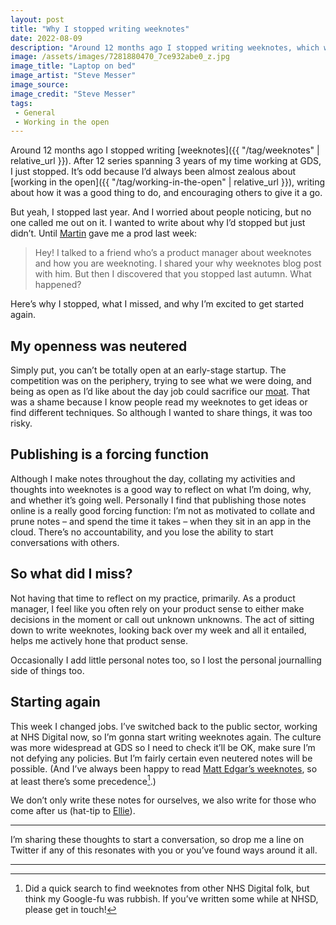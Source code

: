```yaml
---
layout: post
title: "Why I stopped writing weeknotes"
date: 2022-08-09
description: "Around 12 months ago I stopped writing weeknotes, which was weird because I’d been almost zealous about the practice. Here’s why I stopped, what I missed, and why I’m excited to get started again."
image: /assets/images/7281880470_7ce932abe0_z.jpg
image_title: "Laptop on bed"
image_artist: "Steve Messer"
image_source: 
image_credit: "Steve Messer"
tags:
 - General
 - Working in the open
---
```


Around 12 months ago I stopped writing [weeknotes]({{ "/tag/weeknotes" | relative_url }}). After 12 series spanning 3 years of my time working at GDS, I just stopped. It’s odd because I’d always been almost zealous about [working in the open]({{ "/tag/working-in-the-open" | relative_url }}), writing about how it was a good thing to do, and encouraging others to give it a go.

But yeah, I stopped last year. And I worried about people noticing, but no one called me out on it. I wanted to write about why I’d stopped but just didn’t. Until [Martin](https://twitter.com/Martin_Jordan) gave me a prod last week:

> Hey!
> I talked to a friend who’s a product manager about weeknotes and how you are weeknoting.
> I shared your why weeknotes blog post with him.
> But then I discovered that you stopped last autumn.
> What happened?

Here’s why I stopped, what I missed, and why I’m excited to get started again. 

## My openness was neutered

Simply put, you can’t be totally open at an early-stage startup. The competition was on the periphery, trying to see what we were doing, and being as open as I’d like about the day job could sacrifice our [moat](https://fourweekmba.com/moat/). That was a shame because I know people read my weeknotes to get ideas or find different techniques. So although I wanted to share things, it was too risky.

## Publishing is a forcing function

Although I make notes throughout the day, collating my activities and thoughts into weeknotes is a good way to reflect on what I’m doing, why, and whether it’s going well. Personally I find that publishing those notes online is a really good forcing function: I’m not as motivated to collate and prune notes – and spend the time it takes – when they sit in an app in the cloud. There’s no accountability, and you lose the ability to start conversations with others.

## So what did I miss?

Not having that time to reflect on my practice, primarily. As a product manager, I feel like you often rely on your product sense to either make decisions in the moment or call out unknown unknowns. The act of sitting down to write weeknotes, looking back over my week and all it entailed, helps me actively hone that product sense.

Occasionally I add little personal notes too, so I lost the personal journalling side of things too.

## Starting again

This week I changed jobs. I’ve switched back to the public sector, working at NHS Digital now, so I’m gonna start writing weeknotes again. The culture was more widespread at GDS so I need to check it’ll be OK, make sure I’m not defying any policies. But I’m fairly certain even neutered notes will be possible. (And I’ve always been happy to read [Matt Edgar’s weeknotes](https://blog.mattedgar.com/tag/weeknotes/), so at least there’s some precedence[^1].) 

We don’t only write these notes for ourselves, we also write for those who come after us (hat-tip to [Ellie](https://medium.com/@Ellayanor)).

---

I’m sharing these thoughts to start a conversation, so drop me a line on Twitter if any of this resonates with you or you’ve found ways around it all.

---
[^1]: Did a quick search to find weeknotes from other NHS Digital folk, but think my Google-fu was rubbish. If you’ve written some while at NHSD, please get in touch!